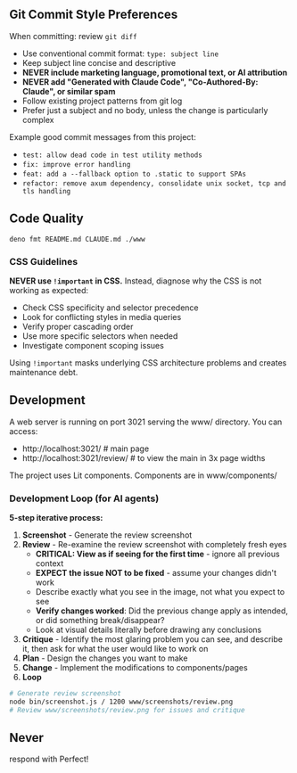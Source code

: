## Git Commit Style Preferences

When committing: review `git diff`

- Use conventional commit format: `type: subject line`
- Keep subject line concise and descriptive
- **NEVER include marketing language, promotional text, or AI attribution**
- **NEVER add "Generated with Claude Code", "Co-Authored-By: Claude", or similar
  spam**
- Follow existing project patterns from git log
- Prefer just a subject and no body, unless the change is particularly complex

Example good commit messages from this project:

- `test: allow dead code in test utility methods`
- `fix: improve error handling`
- `feat: add a --fallback option to .static to support SPAs`
- `refactor: remove axum dependency, consolidate unix socket, tcp and tls handling`

## Code Quality

```
deno fmt README.md CLAUDE.md ./www
```

### CSS Guidelines

**NEVER use `!important` in CSS.** Instead, diagnose why the CSS is not working
as expected:

- Check CSS specificity and selector precedence
- Look for conflicting styles in media queries
- Verify proper cascading order
- Use more specific selectors when needed
- Investigate component scoping issues

Using `!important` masks underlying CSS architecture problems and creates
maintenance debt.

## Development

A web server is running on port 3021 serving the www/ directory. You can access:

- http://localhost:3021/ # main page
- http://localhost:3021/review/ # to view the main in 3x page widths

The project uses Lit components. Components are in www/components/

### Development Loop (for AI agents)

**5-step iterative process:**

1. **Screenshot** - Generate the review screenshot
2. **Review** - Re-examine the review screenshot with completely fresh eyes
   - **CRITICAL: View as if seeing for the first time** - ignore all previous
     context
   - **EXPECT the issue NOT to be fixed** - assume your changes didn't work
   - Describe exactly what you see in the image, not what you expect to see
   - **Verify changes worked**: Did the previous change apply as intended, or
     did something break/disappear?
   - Look at visual details literally before drawing any conclusions
3. **Critique** - Identify the most glaring problem you can see, and describe
   it, then ask for what the user would like to work on
4. **Plan** - Design the changes you want to make
5. **Change** - Implement the modifications to components/pages
6. **Loop**

```bash
# Generate review screenshot  
node bin/screenshot.js / 1200 www/screenshots/review.png
# Review www/screenshots/review.png for issues and critique
```

## Never

respond with Perfect!
